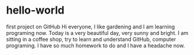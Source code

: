 # hello-world
first project on GitHub
Hi everyone,
I like gardening and I am learning programing now. Today is a very beautiful day, very sunny and bright.
I am sitting in a coffee shop, try to learn and understand GitHub, computer programing.
I have so much homework to do and I have a headache now.

